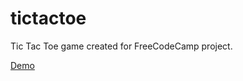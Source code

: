 # tictactoe
Tic Tac Toe game created for FreeCodeCamp project.

[Demo](http://htovey.com/tictactoe)
